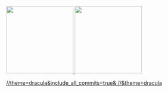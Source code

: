 <div>
<a href="https://github.com/paulocamargojr">
<img height="180em" src="https://github-readme-stats.vercel.app/api/top-langs/?username=paulocamargojr&layout=compact&langs_count=7"/>
<img height="180em" src="https://github-readme-stats.vercel.app/api?username=paulocamargojr&show_icons=true&count_private=true"/>
</div>
  
//theme=dracula&include_all_commits=true& 
//&theme=dracula 
